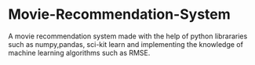 # Movie-Recommendation-System
A movie recommendation system made with the help of python librararies such as numpy,pandas, sci-kit learn and implementing the knowledge of machine learning algorithms such as RMSE.
